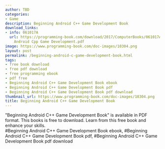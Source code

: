 ```yaml
---
author: TBD
categories:
- Game
description: Beginning Android C++ Game Development Book
download_links:
- info: 061017A
  url: https://programming-book.com/download/2017/ComputerBooks/061017A/Beginning
    Android Cpp Game Development.pdf
image: https://www.programming-book.com/doc-images/10304.png
layout: post
permalink: /beginning-android-c-game-development-book.html
tags:
- free book download
- free pdf download
- free programming ebook
- pdf free
- Beginning Android C++ Game Development Book ebook
- Beginning Android C++ Game Development Book pdf
- Beginning Android C++ Game Development Book pdf download
thumbnail_url: https://www.programming-book.com/doc-images/10304.png
title: Beginning Android C++ Game Development Book
---
```


 
<div class="item-desc text-justify">
  "Beginning Android C++ Game Development Book" is available in PDF format. This books is free to download. Learn from this free book and enhance your skills.
  <br>
  #Beginning Android C++ Game Development Book ebook, #Beginning Android C++ Game Development Book pdf, #Beginning Android C++ Game Development Book pdf download
</div>